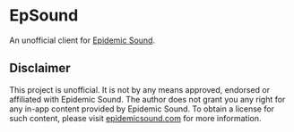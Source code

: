 # EpSound #

An unofficial client for [Epidemic Sound](https://epidemicsound.com). 

## Disclaimer ##
This project is unofficial. It is not by any means approved, endorsed or affiliated with Epidemic Sound. The author does not grant you any right for any in-app content provided by Epidemic Sound. To obtain a license for such content, please visit [epidemicsound.com](https://epidemicsound.com) for more information. 